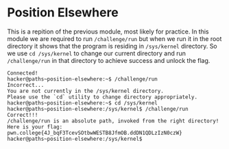 # Position Elsewhere
This is a repition of the previous module, most likely for practice.
In this module we are required to run `/challenge/run` but when we run it  in the root directory it shows that the program is residing in `/sys/kernel` directory.
So we use `cd /sys/kernel` to change our current directory and run `/challenge/run` in that directory to achieve success and unlock the flag.
```
Connected!
hacker@paths~position-elsewhere:~$ /challenge/run
Incorrect...
You are not currently in the /sys/kernel directory.
Please use the `cd` utility to change directory appropriately.
hacker@paths~position-elsewhere:~$ cd /sys/kernel
hacker@paths~position-elsewhere:/sys/kernel$ /challenge/run
Correct!!!
/challenge/run is an absolute path, invoked from the right directory!
Here is your flag:
pwn.college{4J_bqF3TcevSOtbwWESTB8JfmOB.ddDN1QDLzIzN0czW}
hacker@paths~position-elsewhere:/sys/kernel$
```
